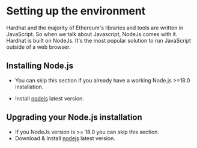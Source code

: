 
# Setting up the environment

Hardhat and the majority of Ethereum's libraries and tools are written in JavaScript. So when we talk about Javascript, NodeJs comes with it. Hardhat is built on NodeJs. It's the most popular solution to run JavaScript outside of a web browser.
## Installing Node.js

- You can skip this section if you already have a working Node.js >=18.0 installation.

- Install [nodejs](https://nodejs.org/en/download) latest version.

## Upgrading your Node.js installation

- If you NodeJs version is >= 18.0 you can skip this section.
- Download & Install [nodejs](https://nodejs.org/en/download) latest version.
